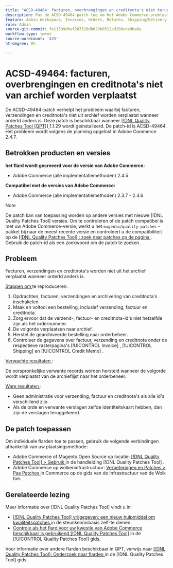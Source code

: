 ```yaml
---
title: "ACSD-49464: facturen, overbrengingen en creditnota's niet terug van archief"
description: Pas de ACSD-49464-patch toe om het Adobe Commerce-probleem op te lossen, waarbij facturen, verzendingen en creditnota's niet uit het archief worden verplaatst wanneer de orderId anders is.
feature: Admin Workspace, Invoices, Orders, Returns, Shipping/Delivery
role: Admin
source-git-commit: fe11599dbef283326db029b0312ad290cde0ba0a
workflow-type: tm+mt
source-wordcount: '425'
ht-degree: 0%

---
```


# ACSD-49464: facturen, overbrengingen en creditnota&#39;s niet van archief worden verplaatst

De ACSD-49464-patch verhelpt het probleem waarbij facturen, verzendingen en creditnota&#39;s niet uit archief worden verplaatst wanneer orderId anders is. Deze patch is beschikbaar wanneer [[!DNL Quality Patches Tool (QPT)] ](https://experienceleague.adobe.com/en/docs/commerce-knowledge-base/kb/announcements/commerce-announcements/magento-quality-patches-released-new-tool-to-self-serve-quality-patches) 1.1.29 wordt geïnstalleerd. De patch-id is ACSD-49464. Het probleem wordt volgens de planning opgelost in Adobe Commerce 2.4.7.

## Betrokken producten en versies

**het flard wordt gecreeerd voor de versie van Adobe Commerce:**

* Adobe Commerce (alle implementatiemethoden) 2.4.5

**Compatibel met de versies van Adobe Commerce:**

* Adobe Commerce (alle implementatiemethoden) 2.3.7 - 2.4.6

>[!NOTE]
>
>De patch kan van toepassing worden op andere versies met nieuwe [!DNL Quality Patches Tool] versies. Om te controleren of de patch compatibel is met uw Adobe Commerce-versie, werkt u het `magento/quality-patches` -pakket bij naar de meest recente versie en controleert u de compatibiliteit op de [[!DNL Quality Patches Tool] : zoek naar patches op de pagina ](https://experienceleague.adobe.com/tools/commerce-quality-patches/index.html) . Gebruik de patch-id als een zoekwoord om de patch te zoeken.

## Probleem

Facturen, verzendingen en creditnota&#39;s worden niet uit het archief verplaatst wanneer orderId anders is.

<u> Stappen om </u> te reproduceren:

1. Opdrachten, facturen, verzendingen en archivering van creditnota&#39;s inschakelen.
1. Maak en voltooi een bestelling, inclusief verzending, factuur en creditnota.
1. Zorg ervoor dat de verzend-, factuur- en creditnota-id&#39;s niet hetzelfde zijn als het ordernummer.
1. De volgorde verplaatsen naar archief.
1. Herstel de gearchiveerde bestelling naar orderbeheer.
1. Controleer de gegevens over factuur, verzending en creditnota onder de respectieve rasterpagina&#39;s [!UICONTROL Invoice] , [!UICONTROL Shipping] en [!UICONTROL Credit Memo] .

<u> Verwachte resultaten </u>:

De oorspronkelijke verwante records worden hersteld wanneer de volgorde wordt verplaatst van de archieflijst naar het orderbeheer.

<u> Ware resultaten </u>:

* Geen administratie voor verzending, factuur en creditnota&#39;s als alle id&#39;s verschillend zijn.
* Als de orde en verwante verslagen zelfde identiteitskaart hebben, dan zijn de verslagen teruggekeerd.

## De patch toepassen

Om individuele flarden toe te passen, gebruik de volgende verbindingen afhankelijk van uw plaatsingsmethode:

* Adobe Commerce of Magento Open Source op locatie: [[!DNL Quality Patches Tool]  > Gebruik ](/help/tools/quality-patches-tool/usage.md) in de handleiding [!DNL Quality Patches Tool] .
* Adobe Commerce op wolkeninfrastructuur: [ Verbeteringen en Patches > Pas Patches ](https://experienceleague.adobe.com/docs/commerce-cloud-service/user-guide/develop/upgrade/apply-patches.html) in Commerce op de gids van de Infrastructuur van de Wolk toe.

## Gerelateerde lezing

Meer informatie over [!DNL Quality Patches Tool] vindt u in:

* [[!DNL Quality Patches Tool]  vrijgegeven: een nieuw hulpmiddel om kwaliteitspatches ](https://experienceleague.adobe.com/en/docs/commerce-knowledge-base/kb/announcements/commerce-announcements/magento-quality-patches-released-new-tool-to-self-serve-quality-patches) in de steunkennisbasis zelf-te dienen.
* [ Controle als het flard voor uw kwestie van Adobe Commerce beschikbaar is gebruikend  [!DNL Quality Patches Tool]](/help/tools/quality-patches-tool/patches-available-in-qpt/check-patch-for-magento-issue-with-magento-quality-patches.md) in de [!UICONTROL Quality Patches Tool] gids.


Voor informatie over andere flarden beschikbaar in QPT, verwijs naar [[!DNL Quality Patches Tool]: Onderzoek naar flarden ](https://experienceleague.adobe.com/tools/commerce-quality-patches/index.html) in de [!DNL Quality Patches Tool] gids.

